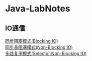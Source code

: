 # Java-LabNotes

## IO通信
[同步阻塞模式(Blocking IO)](https://github.com/niumoo/java-toolbox/tree/master/src/main/java/net/codingme/box/io/bio)  
[同步非阻塞模式(Non-Blocking IO)](https://github.com/niumoo/java-toolbox/tree/master/src/main/java/net/codingme/box/io/nio)  
[多路复用模式(Selector Non-Blocking IO)](https://github.com/niumoo/java-toolbox/tree/master/src/main/java/net/codingme/box/io/jdknio)
